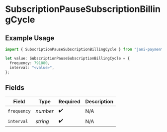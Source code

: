 # SubscriptionPauseSubscriptionBillingCycle

## Example Usage

```typescript
import { SubscriptionPauseSubscriptionBillingCycle } from "jani-payments/models/operations";

let value: SubscriptionPauseSubscriptionBillingCycle = {
  frequency: 791880,
  interval: "<value>",
};
```

## Fields

| Field              | Type               | Required           | Description        |
| ------------------ | ------------------ | ------------------ | ------------------ |
| `frequency`        | *number*           | :heavy_check_mark: | N/A                |
| `interval`         | *string*           | :heavy_check_mark: | N/A                |